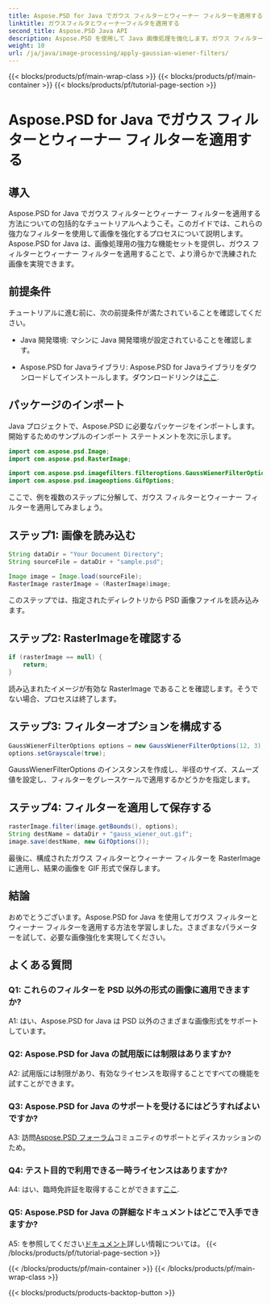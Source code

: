 ```yaml
---
title: Aspose.PSD for Java でガウス フィルターとウィーナー フィルターを適用する
linktitle: ガウスフィルタとウィーナーフィルタを適用する
second_title: Aspose.PSD Java API
description: Aspose.PSD を使用して Java 画像処理を強化します。ガウス フィルターとウィーナー フィルターを段階的に適用して、魅力的な視覚効果を得る方法を学習します。
weight: 10
url: /ja/java/image-processing/apply-gaussian-wiener-filters/
---
```


{{< blocks/products/pf/main-wrap-class >}}
{{< blocks/products/pf/main-container >}}
{{< blocks/products/pf/tutorial-page-section >}}

# Aspose.PSD for Java でガウス フィルターとウィーナー フィルターを適用する

## 導入

Aspose.PSD for Java でガウス フィルターとウィーナー フィルターを適用する方法についての包括的なチュートリアルへようこそ。このガイドでは、これらの強力なフィルターを使用して画像を強化するプロセスについて説明します。Aspose.PSD for Java は、画像処理用の強力な機能セットを提供し、ガウス フィルターとウィーナー フィルターを適用することで、より滑らかで洗練された画像を実現できます。

## 前提条件

チュートリアルに進む前に、次の前提条件が満たされていることを確認してください。

- Java 開発環境: マシンに Java 開発環境が設定されていることを確認します。

- Aspose.PSD for Javaライブラリ: Aspose.PSD for Javaライブラリをダウンロードしてインストールします。ダウンロードリンクは[ここ](https://releases.aspose.com/psd/java/).

## パッケージのインポート

Java プロジェクトで、Aspose.PSD に必要なパッケージをインポートします。開始するためのサンプルのインポート ステートメントを次に示します。

```java
import com.aspose.psd.Image;
import com.aspose.psd.RasterImage;

import com.aspose.psd.imagefilters.filteroptions.GaussWienerFilterOptions;
import com.aspose.psd.imageoptions.GifOptions;
```

ここで、例を複数のステップに分解して、ガウス フィルターとウィーナー フィルターを適用してみましょう。

## ステップ1: 画像を読み込む

```java
String dataDir = "Your Document Directory";
String sourceFile = dataDir + "sample.psd";

Image image = Image.load(sourceFile);
RasterImage rasterImage = (RasterImage)image;
```

このステップでは、指定されたディレクトリから PSD 画像ファイルを読み込みます。

## ステップ2: RasterImageを確認する

```java
if (rasterImage == null) {
    return;
}
```

読み込まれたイメージが有効な RasterImage であることを確認します。そうでない場合、プロセスは終了します。

## ステップ3: フィルターオプションを構成する

```java
GaussWienerFilterOptions options = new GaussWienerFilterOptions(12, 3);
options.setGrayscale(true);
```

GaussWienerFilterOptions のインスタンスを作成し、半径のサイズ、スムーズ値を設定し、フィルターをグレースケールで適用するかどうかを指定します。

## ステップ4: フィルターを適用して保存する

```java
rasterImage.filter(image.getBounds(), options);
String destName = dataDir + "gauss_wiener_out.gif";
image.save(destName, new GifOptions());
```

最後に、構成されたガウス フィルターとウィーナー フィルターを RasterImage に適用し、結果の画像を GIF 形式で保存します。

## 結論

おめでとうございます。Aspose.PSD for Java を使用してガウス フィルターとウィーナー フィルターを適用する方法を学習しました。さまざまなパラメーターを試して、必要な画像強化を実現してください。

## よくある質問

### Q1: これらのフィルターを PSD 以外の形式の画像に適用できますか?

A1: はい、Aspose.PSD for Java は PSD 以外のさまざまな画像形式をサポートしています。

### Q2: Aspose.PSD for Java の試用版には制限はありますか?

A2: 試用版には制限があり、有効なライセンスを取得することですべての機能を試すことができます。

### Q3: Aspose.PSD for Java のサポートを受けるにはどうすればよいですか?

 A3: 訪問[Aspose.PSD フォーラム](https://forum.aspose.com/c/psd/34)コミュニティのサポートとディスカッションのため。

### Q4: テスト目的で利用できる一時ライセンスはありますか?

 A4: はい、臨時免許証を取得することができます[ここ](https://purchase.aspose.com/temporary-license/).

### Q5: Aspose.PSD for Java の詳細なドキュメントはどこで入手できますか?

 A5: を参照してください[ドキュメント](https://reference.aspose.com/psd/java/)詳しい情報については。
{{< /blocks/products/pf/tutorial-page-section >}}

{{< /blocks/products/pf/main-container >}}
{{< /blocks/products/pf/main-wrap-class >}}

{{< blocks/products/products-backtop-button >}}
